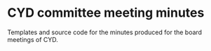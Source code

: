 CYD committee meeting minutes
=============================

Templates and source code for the minutes produced for the board meetings of CYD.

